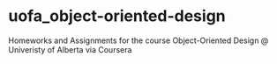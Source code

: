 # uofa_object-oriented-design
Homeworks and Assignments for the course Object-Oriented Design @ Univeristy of Alberta via Coursera

